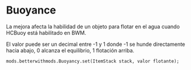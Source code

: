 # Buoyance

La mejora afecta la habilidad de un objeto para flotar en el agua cuando HCBuoy está habilitado en BWM.

El valor puede ser un decimal entre -1 y 1 donde -1 se hunde directamente hacia abajo, 0 alcanza el equilibrio, 1 flotación arriba.

```zenscript
mods.betterwithmods.Buoyancy.set(ItemStack stack, valor flotante);

```